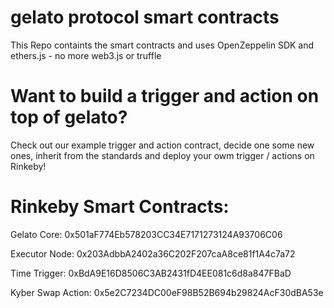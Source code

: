 # gelato protocol smart contracts
This Repo containts the smart contracts and uses OpenZeppelin SDK and ethers.js - no more web3.js or truffle

# Want to build a trigger and action on top of gelato?
Check out our example trigger and action contract, decide one some new ones, inherit from the standards and deploy your owm trigger / actions on Rinkeby! 

# Rinkeby Smart Contracts:
Gelato Core: 0x501aF774Eb578203CC34E7171273124A93706C06

Executor Node: 0x203AdbbA2402a36C202F207caA8ce81f1A4c7a72

Time Trigger: 0xBdA9E16D8506C3AB2431fD4EE081c6d8a847FBaD

Kyber Swap Action: 0x5e2C7234DC00eF98B52B694b29824AcF30dBA53e
